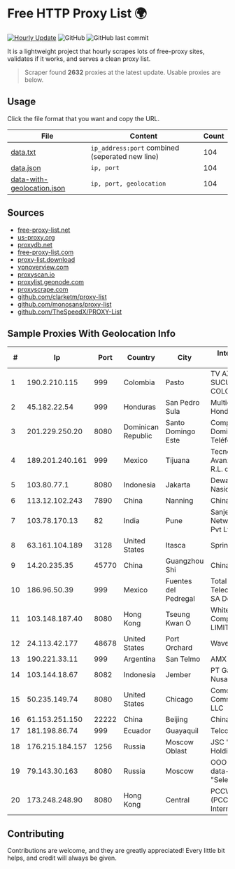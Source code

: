 
# Free HTTP Proxy List 🌍

[![Hourly Update](https://github.com/mertguvencli/http-proxy-list/actions/workflows/main.yml/badge.svg?branch=main)](https://github.com/mertguvencli/http-proxy-list/actions/workflows/main.yml)
![GitHub](https://img.shields.io/github/license/mertguvencli/http-proxy-list)
![GitHub last commit](https://img.shields.io/github/last-commit/mertguvencli/http-proxy-list)

It is a lightweight project that hourly scrapes lots of free-proxy sites, validates if it works, and serves a clean proxy list.


> Scraper found **2632** proxies at the latest update. Usable proxies are below.

## Usage

Click the file format that you want and copy the URL.


|File|Content|Count|
|----|-------|-----|
|[data.txt](https://raw.githubusercontent.com/mertguvencli/http-proxy-list/main/proxy-list/data.txt)|`ip_address:port` combined (seperated new line)|104|
|[data.json](https://raw.githubusercontent.com/mertguvencli/http-proxy-list/main/proxy-list/data.json)|`ip, port`|104|
|[data-with-geolocation.json](https://raw.githubusercontent.com/mertguvencli/http-proxy-list/main/proxy-list/data-with-geolocation.json)|`ip, port, geolocation`|104|

## Sources

* [free-proxy-list.net](https://free-proxy-list.net)
* [us-proxy.org](https://www.us-proxy.org)
* [proxydb.net](http://proxydb.net)
* [free-proxy-list.com](https://free-proxy-list.com/?page=&port=&type%5B%5D=http&type%5B%5D=https&up_time=0&search=Search)
* [proxy-list.download](https://www.proxy-list.download/HTTP)
* [vpnoverview.com](https://vpnoverview.com/privacy/anonymous-browsing/free-proxy-servers)
* [proxyscan.io](https://www.proxyscan.io)
* [proxylist.geonode.com](https://proxylist.geonode.com/api/proxy-list?limit=300&page=1&sort_by=lastChecked&sort_type=desc&protocols=http,https)
* [proxyscrape.com](https://api.proxyscrape.com/v2/?request=displayproxies&protocol=http&timeout=10000&country=all&ssl=all&anonymity=all)
* [github.com/clarketm/proxy-list](https://raw.githubusercontent.com/clarketm/proxy-list/master/proxy-list-raw.txt)
* [github.com/monosans/proxy-list](https://raw.githubusercontent.com/monosans/proxy-list/main/proxies/http.txt)
* [github.com/TheSpeedX/PROXY-List](https://raw.githubusercontent.com/TheSpeedX/PROXY-List/master/http.txt)


## Sample Proxies With Geolocation Info

|#|Ip|Port|Country|City|Internet Service Provider|
|-|--|----|-------|----|-------------------------|
|1|190.2.210.115|999|Colombia|Pasto|TV AZTECA SUCURSAL COLOMBIA|
|2|45.182.22.54|999|Honduras|San Pedro Sula|Multicable De Honduras|
|3|201.229.250.20|8080|Dominican Republic|Santo Domingo Este|Compañía Dominicana de Teléfonos S. A.|
|4|189.201.240.161|999|Mexico|Tijuana|Tecnologías Avanzadas S. de R.L. de C.V.|
|5|103.80.77.1|8080|Indonesia|Jakarta|Dewan Ketahanan Nasional|
|6|113.12.102.243|7890|China|Nanning|Chinanet|
|7|103.78.170.13|82|India|Pune|Sanjeevan Networks Services Pvt Ltd|
|8|63.161.104.189|3128|United States|Itasca|Sprint|
|9|14.20.235.35|45770|China|Guangzhou Shi|Chinanet|
|10|186.96.50.39|999|Mexico|Fuentes del Pedregal|Total Play Telecomunicaciones SA De CV|
|11|103.148.187.40|8080|Hong Kong|Tseung Kwan O|White-Sand Cloud Computing(HK) Co., LIMITED|
|12|24.113.42.177|48678|United States|Port Orchard|Wave Broadband|
|13|190.221.33.11|999|Argentina|San Telmo|AMX Argentina S.A.|
|14|103.144.18.67|8082|Indonesia|Jember|PT Gasatek Bintang Nusantara|
|15|50.235.149.74|8080|United States|Chicago|Comcast Cable Communications, LLC|
|16|61.153.251.150|22222|China|Beijing|Chinanet|
|17|181.198.86.74|999|Ecuador|Guayaquil|Telconet S.A|
|18|176.215.184.157|1256|Russia|Moscow Oblast|JSC "ER-Telecom Holding"|
|19|79.143.30.163|8080|Russia|Moscow|OOO "Network of data-centers "Selectel"|
|20|173.248.248.90|8080|Hong Kong|Central|PCCW IMS Ltd (PCCW Business Internet Access)|



## Contributing

Contributions are welcome, and they are greatly appreciated! Every
little bit helps, and credit will always be given.

